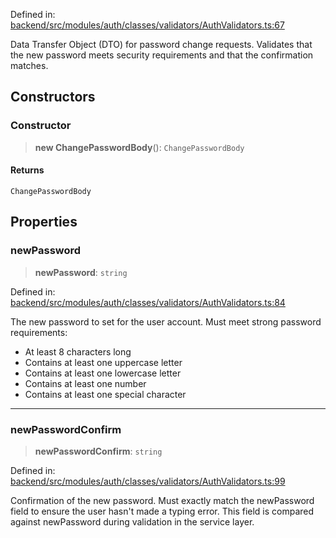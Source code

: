 Defined in: [backend/src/modules/auth/classes/validators/AuthValidators.ts:67](https://github.com/continuousactivelearning/vibe/blob/2acbe3b478970855555eb5e714d2dc1713e5937b/backend/src/modules/auth/classes/validators/AuthValidators.ts#L67)

Data Transfer Object (DTO) for password change requests.
Validates that the new password meets security requirements
and that the confirmation matches.

## Constructors

### Constructor

> **new ChangePasswordBody**(): `ChangePasswordBody`

#### Returns

`ChangePasswordBody`

## Properties

### newPassword

> **newPassword**: `string`

Defined in: [backend/src/modules/auth/classes/validators/AuthValidators.ts:84](https://github.com/continuousactivelearning/vibe/blob/2acbe3b478970855555eb5e714d2dc1713e5937b/backend/src/modules/auth/classes/validators/AuthValidators.ts#L84)

The new password to set for the user account.
Must meet strong password requirements:
- At least 8 characters long
- Contains at least one uppercase letter
- Contains at least one lowercase letter
- Contains at least one number
- Contains at least one special character

***

### newPasswordConfirm

> **newPasswordConfirm**: `string`

Defined in: [backend/src/modules/auth/classes/validators/AuthValidators.ts:99](https://github.com/continuousactivelearning/vibe/blob/2acbe3b478970855555eb5e714d2dc1713e5937b/backend/src/modules/auth/classes/validators/AuthValidators.ts#L99)

Confirmation of the new password.
Must exactly match the newPassword field to ensure the user
hasn't made a typing error.
This field is compared against newPassword during validation in the service layer.
